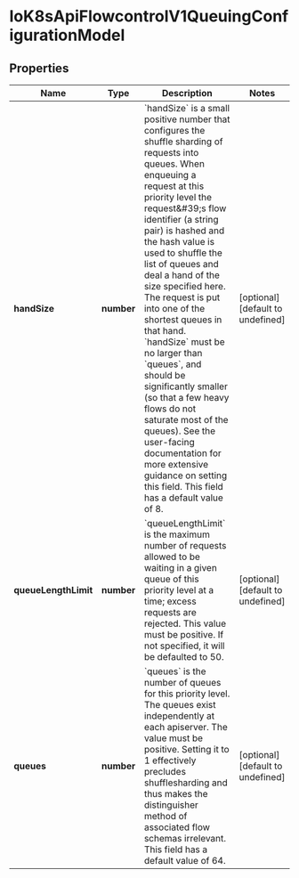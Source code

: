 # IoK8sApiFlowcontrolV1QueuingConfigurationModel

## Properties

Name | Type | Description | Notes
------------ | ------------- | ------------- | -------------
**handSize** | **number** | &#x60;handSize&#x60; is a small positive number that configures the shuffle sharding of requests into queues.  When enqueuing a request at this priority level the request\&#39;s flow identifier (a string pair) is hashed and the hash value is used to shuffle the list of queues and deal a hand of the size specified here.  The request is put into one of the shortest queues in that hand. &#x60;handSize&#x60; must be no larger than &#x60;queues&#x60;, and should be significantly smaller (so that a few heavy flows do not saturate most of the queues).  See the user-facing documentation for more extensive guidance on setting this field.  This field has a default value of 8. | [optional] [default to undefined]
**queueLengthLimit** | **number** | &#x60;queueLengthLimit&#x60; is the maximum number of requests allowed to be waiting in a given queue of this priority level at a time; excess requests are rejected.  This value must be positive.  If not specified, it will be defaulted to 50. | [optional] [default to undefined]
**queues** | **number** | &#x60;queues&#x60; is the number of queues for this priority level. The queues exist independently at each apiserver. The value must be positive.  Setting it to 1 effectively precludes shufflesharding and thus makes the distinguisher method of associated flow schemas irrelevant.  This field has a default value of 64. | [optional] [default to undefined]


